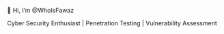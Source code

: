 👋 Hi, I’m @WhoIsFawaz
  
Cyber Security Enthusiast | Penetration Testing | Vulnerability Assessment
<!---
WhoIsFawaz/WhoIsFawaz is a ✨ special ✨ repository because its `README.md` (this file) appears on your GitHub profile.
You can click the Preview link to take a look at your changes.
--->

